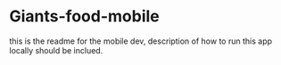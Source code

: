 # Giants-food-mobile
this is the readme for the mobile dev, description of how to run this app locally should be inclued.
